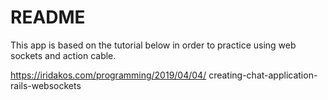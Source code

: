 # README

This app is based on the tutorial below in order to practice using web sockets and action cable.

https://iridakos.com/programming/2019/04/04/
creating-chat-application-rails-websockets
